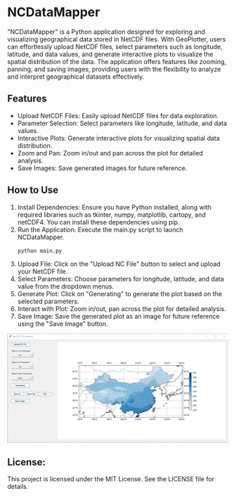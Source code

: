 # NCDataMapper

 "NCDataMapper" is a Python application designed for exploring and visualizing geographical data stored in NetCDF files. With GeoPlotter, users can effortlessly upload NetCDF files, select parameters such as longitude, latitude, and data values, and generate interactive plots to visualize the spatial distribution of the data. The application offers features like zooming, panning, and saving images, providing users with the flexibility to analyze and interpret geographical datasets effectively. 

## Features

- Upload NetCDF Files: Easily upload NetCDF files for data exploration.
- Parameter Selection: Select parameters like longitude, latitude, and data values.
- Interactive Plots: Generate interactive plots for visualizing spatial data distribution.
- Zoom and Pan: Zoom in/out and pan across the plot for detailed analysis.
- Save Images: Save generated images for future reference.

## How to Use

1. Install Dependencies: Ensure you have Python installed, along with required libraries such as tkinter, numpy, matplotlib, cartopy, and netCDF4. You can install these dependencies using pip.
2. Run the Application: Execute the main.py script to launch NCDataMapper.
   ```
   python main.py
   ```
3. Upload File: Click on the "Upload NC File" button to select and upload your NetCDF file.
4. Select Parameters: Choose parameters for longitude, latitude, and data value from the dropdown menus.
5. Generate Plot: Click on "Generating" to generate the plot based on the selected parameters.
6. Interact with Plot: Zoom in/out, pan across the plot for detailed analysis.
7. Save Image: Save the generated plot as an image for future reference using the "Save Image" button.

![example image](https://github.com/769399481/NCDataMapper/blob/main/example.png)

## License:
This project is licensed under the MIT License. See the LICENSE file for details.
